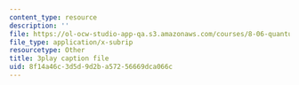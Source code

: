 ```yaml
---
content_type: resource
description: ''
file: https://ol-ocw-studio-app-qa.s3.amazonaws.com/courses/8-06-quantum-physics-iii-spring-2018/8f14a46c3d5d9d2ba57256669dca066c_2-Td1mID8oQ.srt
file_type: application/x-subrip
resourcetype: Other
title: 3play caption file
uid: 8f14a46c-3d5d-9d2b-a572-56669dca066c
---
```

